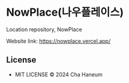 # NowPlace(나우플레이스)
Location repository, NowPlace

Website link: https://nowplace.vercel.app/

## License
- MIT LICENSE © 2024 Cha Haneum